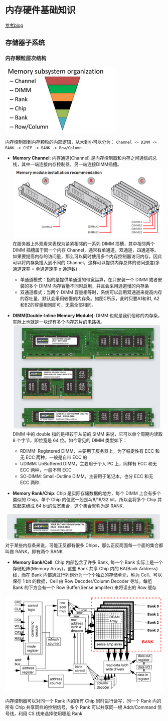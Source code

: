 # 内存硬件基础知识

[参考blog](http://www.biscuitos.cn/blog/Memory-Hardware)

## 存储器子系统

### 内存颗粒层次结构

<img src="./assets/Memory_hardware/Memorysubsystem.png" alt="Memorysubsystem.png" style="zoom:50%;" />

内存控制器到内存颗粒的内部逻辑，从大到小可以分为：
`Channel -> DIMM -> RANK -> CHIP -> BANK -> Row/Column`

+ **Memory Channel**: 内存通道(Channel) 是内存控制器和内存之间通信的总线，其中一端连接内存控制器，另一端连接DIMM插槽。
  <img src="./assets/Memory_hardware/Channel.png" alt="Channel.png" style="zoom:67%;" />
  在服务器上外观看来表现为紧紧相邻的一系列 DIMM 插槽，其中相邻两个 DIMM 插槽属于同一个内存 Channel，通常有单通道，双通道，四通道等。  
  如果要提高内存的访问量，那么可以同时使用多个内存控制器访问内存，因此可以将内存条插入到不同的 Channel，这样可以提供内存总体的访问速度(多通道速率 = 单通道速率 x 通道数)
  + 单通道模式：指的是提供单通道的带宽运算，在只安装一个 DIMM 或者安装的多个 DIMM 内存容量不同时启用，并且会采用通道慢的内存条
  + 双通道模式：当两个 DIMM 容量相等时，系统可以启用双通道来提高内存的吞吐量，默认会采用较慢的内存条。如图C所示，此时只要A1和B1, A2和B2的容量相同即可，无需全部相同。
  
+ **DIMM(Double-Inline Memory Module)**: DIMM 也就是我们俗称的内存条，实际上也就是一块焊有多个内存芯片的电路板。  
  <img src="./assets/Memory_hardware/DIMM.png" alt="DIMM.png" style="zoom:67%;" />
  DIMM 中的 double 指的是相较于从前的 SIMM 来说，它可以单个周期内读取 8 个字节，即位宽是 64 位。如今常见的 DIMM 类型如下：
  + RDIMM: Registered DIMM，主要用于服务器上，为了稳定性有 ECC 和无 ECC 两种，一般是自带 ECC 的
  + UDIMM: UnBuffered DIMM，主要用于个人 PC 上，同样有 ECC 和无 ECC 两种，一般不带 ECC
  + SO-DIMM: Small-Outline DIMM，主要用于笔记本，也分 ECC 和无 ECC 两种.
   
+ **Memory Rank/Chip**: Chip 是实际存储数据的地方，每个 DIMM 上会有多个类似的 Chip，单个 Chip 的位宽一般是4/8/16/32 bit，所以会将多个 Chip 并联起来组成 64 bit的位宽集合，这个集合就称为是 RANK.
 <img src="./assets/Memory_hardware/Chip.png" alt="Chip.png" style="zoom:67%;" />
 对于某些内存条来说，可能正反都有很多 Chips，那么正反两面每一个面的集合都叫做 RANK，即有两个 RANK

+ **Memory Bank/Cell**: Chip 内部包含了许多 Bank, 每一个 Bank 实际上是一个存储矩阵(Memory Array)，这些 Bank 共享 Chip 内的 BA(Bank Address)线，而在 Bank 内部通过行列划分为一个个独立的存储单元，称为 Cell，可以保存 1 bit 的数据，Cell 由 Row Decoder/Column Decoder 寻址。每组 Bank 的下方会有一个 Row Buffer(Sense amplifer) 来将读出的 Row 缓存
 <img src="./assets/Memory_hardware/Bank.png" alt="Bank.png" style="zoom:67%;" />

  内存控制器可以对同一个 Rank 内的所有 Chip 同时进行读写，同一个 Rank 内的所有 Chip 共享同样的控制信号，多个 Rank 可以共享同一根 Addr/Command 信号线，利用 CS 线来选择使用哪组 Rank. 


